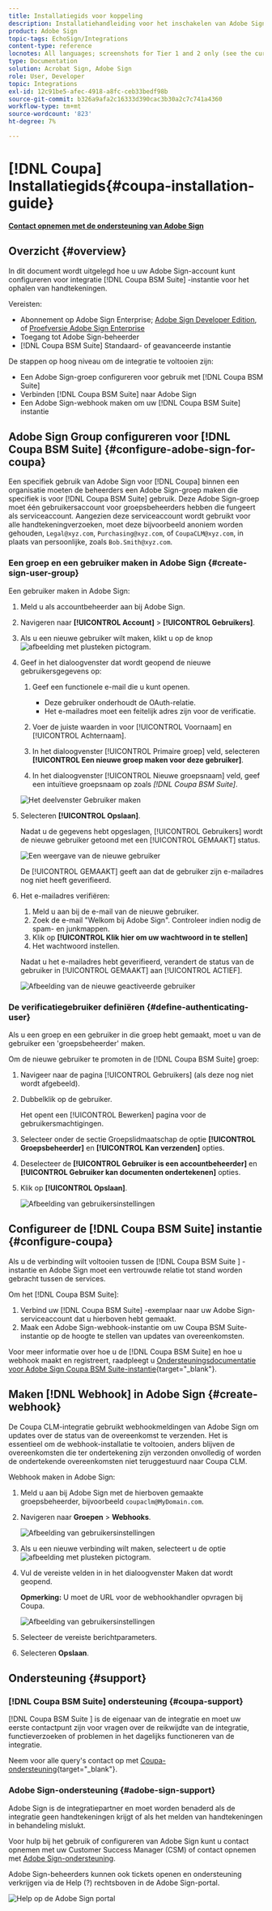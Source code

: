 ```yaml
---
title: Installatiegids voor koppeling
description: Installatiehandleiding voor het inschakelen van Adobe Sign-integratie met Coupa BSM Suite
product: Adobe Sign
topic-tags: EchoSign/Integrations
content-type: reference
locnotes: All languages; screenshots for Tier 1 and 2 only (see the currently published localized page for guidance)
type: Documentation
solution: Acrobat Sign, Adobe Sign
role: User, Developer
topic: Integrations
exl-id: 12c91be5-afec-4918-a8fc-ceb33bedf98b
source-git-commit: b326a9afa2c16333d390cac3b30a2c7c741a4360
workflow-type: tm+mt
source-wordcount: '823'
ht-degree: 7%

---
```


# [!DNL Coupa] Installatiegids{#coupa-installation-guide}

[**Contact opnemen met de ondersteuning van Adobe Sign**](https://adobe.com/go/adobesign-support-center_nl)

## Overzicht {#overview}

In dit document wordt uitgelegd hoe u uw Adobe Sign-account kunt configureren voor integratie [!DNL Coupa BSM Suite] -instantie voor het ophalen van handtekeningen.

Vereisten:

* Abonnement op Adobe Sign Enterprise; [Adobe Sign Developer Edition](https://www.adobe.com/sign/developer-form.html), of [Proefversie Adobe Sign Enterprise](https://www.adobe.com/sign/business.html)
* Toegang tot Adobe Sign-beheerder
* [!DNL Coupa BSM Suite] Standaard- of geavanceerde instantie

De stappen op hoog niveau om de integratie te voltooien zijn:

* Een Adobe Sign-groep configureren voor gebruik met [!DNL Coupa BSM Suite]
* Verbinden [!DNL Coupa BSM Suite] naar Adobe Sign
* Een Adobe Sign-webhook maken om uw [!DNL Coupa BSM Suite] instantie

## Adobe Sign Group configureren voor [!DNL Coupa BSM Suite] {#configure-adobe-sign-for-coupa}

Een specifiek gebruik van Adobe Sign voor [!DNL Coupa] binnen een organisatie moeten de beheerders een Adobe Sign-groep maken die specifiek is voor [!DNL Coupa BSM Suite] gebruik. Deze Adobe Sign-groep moet één gebruikersaccount voor groepsbeheerders hebben die fungeert als serviceaccount. Aangezien deze serviceaccount wordt gebruikt voor alle handtekeningverzoeken, moet deze bijvoorbeeld anoniem worden gehouden, `Legal@xyz.com`, `Purchasing@xyz.com`, of `CoupaCLM@xyz.com`, in plaats van persoonlijke, zoals `Bob.Smith@xyz.com`.

### Een groep en een gebruiker maken in Adobe Sign {#create-sign-user-group}

Een gebruiker maken in Adobe Sign:

1. Meld u als accountbeheerder aan bij Adobe Sign.
1. Navigeren naar **[!UICONTROL Account]** > **[!UICONTROL Gebruikers]**.
1. Als u een nieuwe gebruiker wilt maken, klikt u op de knop ![afbeelding met plusteken](images/icon_plus.png) pictogram.
1. Geef in het dialoogvenster dat wordt geopend de nieuwe gebruikersgegevens op:

   1. Geef een functionele e-mail die u kunt openen.

      * Deze gebruiker onderhoudt de OAuth-relatie.
      * Het e-mailadres moet een feitelijk adres zijn voor de verificatie.
   1. Voer de juiste waarden in voor [!UICONTROL Voornaam] en [!UICONTROL Achternaam].
   1. In het dialoogvenster [!UICONTROL Primaire groep] veld, selecteren **[!UICONTROL Een nieuwe groep maken voor deze gebruiker]**.
   1. In het dialoogvenster [!UICONTROL Nieuwe groepsnaam] veld, geef een intuïtieve groepsnaam op zoals *[!DNL Coupa BSM Suite]*.

   ![Het deelvenster Gebruiker maken](images/create-user.png)

1. Selecteren **[!UICONTROL Opslaan]**.

   Nadat u de gegevens hebt opgeslagen, [!UICONTROL Gebruikers] wordt de nieuwe gebruiker getoond met een [!UICONTROL GEMAAKT] status.

   ![Een weergave van de nieuwe gebruiker](images/post-user-creation.png)

   De [!UICONTROL GEMAAKT] geeft aan dat de gebruiker zijn e-mailadres nog niet heeft geverifieerd.

1. Het e-mailadres verifiëren:
   1. Meld u aan bij de e-mail van de nieuwe gebruiker.
   2. Zoek de e-mail &quot;Welkom bij Adobe Sign&quot;. Controleer indien nodig de spam- en junkmappen.
   3. Klik op **[!UICONTROL Klik hier om uw wachtwoord in te stellen]**
   4. Het wachtwoord instellen.

   Nadat u het e-mailadres hebt geverifieerd, verandert de status van de gebruiker in [!UICONTROL GEMAAKT] aan [!UICONTROL ACTIEF].

   ![Afbeelding van de nieuwe geactiveerde gebruiker](images/active-user.png)

### De verificatiegebruiker definiëren {#define-authenticating-user}

Als u een groep en een gebruiker in die groep hebt gemaakt, moet u van de gebruiker een &#39;groepsbeheerder&#39; maken.

Om de nieuwe gebruiker te promoten in de [!DNL Coupa BSM Suite] groep:

1. Navigeer naar de pagina [!UICONTROL Gebruikers] (als deze nog niet wordt afgebeeld).
2. Dubbelklik op de gebruiker.

   Het opent een [!UICONTROL Bewerken] pagina voor de gebruikersmachtigingen.

3. Selecteer onder de sectie Groepslidmaatschap de optie **[!UICONTROL Groepsbeheerder]** en **[!UICONTROL Kan verzenden]** opties.
4. Deselecteer de **[!UICONTROL Gebruiker is een accountbeheerder]** en **[!UICONTROL Gebruiker kan documenten ondertekenen]** opties.
5. Klik op **[!UICONTROL Opslaan]**.

   ![Afbeelding van gebruikersinstellingen](images/user-settings.png)

## Configureer de [!DNL Coupa BSM Suite] instantie {#configure-coupa}

Als u de verbinding wilt voltooien tussen de [!DNL Coupa BSM Suite ] -instantie en Adobe Sign moet een vertrouwde relatie tot stand worden gebracht tussen de services.

Om het [!DNL Coupa BSM Suite]:

1. Verbind uw [!DNL Coupa BSM Suite] -exemplaar naar uw Adobe Sign-serviceaccount dat u hierboven hebt gemaakt.
1. Maak een Adobe Sign-webhook-instantie om uw Coupa BSM Suite-instantie op de hoogte te stellen van updates van overeenkomsten.

Voor meer informatie over hoe u de [!DNL Coupa BSM Suite] en hoe u webhook maakt en registreert, raadpleegt u [Ondersteuningsdocumentatie voor Adobe Sign Coupa BSM Suite-instantie](https://success.coupa.com/Support/Docs/Power_Apps/CLM_Standard/Signing_and_Approvals/Enable_E-Signatures_Through_Adobe_Sign_and_DocuSign){target=&quot;_blank&quot;}.

## Maken [!DNL Webhook] in Adobe Sign {#create-webhook}

De Coupa CLM-integratie gebruikt webhookmeldingen van Adobe Sign om updates over de status van de overeenkomst te verzenden. Het is essentieel om de webhook-installatie te voltooien, anders blijven de overeenkomsten die ter ondertekening zijn verzonden onvolledig of worden de ondertekende overeenkomsten niet teruggestuurd naar Coupa CLM.

Webhook maken in Adobe Sign:

1. Meld u aan bij Adobe Sign met de hierboven gemaakte groepsbeheerder, bijvoorbeeld `coupaclm@MyDomain.com`.

1. Navigeren naar **Groepen** > **Webhooks**.

   ![Afbeelding van gebruikersinstellingen](images/webhook-login.png)

1. Als u een nieuwe verbinding wilt maken, selecteert u de optie ![afbeelding met plusteken](images/icon_plus.png) pictogram.

1. Vul de vereiste velden in in het dialoogvenster Maken dat wordt geopend.

   **Opmerking:** U moet de URL voor de webhookhandler opvragen bij Coupa.

   ![Afbeelding van gebruikersinstellingen](images/webhook-create.png)

1. Selecteer de vereiste berichtparameters.

1. Selecteren **Opslaan**.

## Ondersteuning {#support}

### [!DNL Coupa BSM Suite] ondersteuning {#coupa-support}

[!DNL Coupa BSM Suite ] is de eigenaar van de integratie en moet uw eerste contactpunt zijn voor vragen over de reikwijdte van de integratie, functieverzoeken of problemen in het dagelijks functioneren van de integratie.

Neem voor alle query&#39;s contact op met [Coupa-ondersteuning](https://success.coupa.com/Support/Welcome_to_Coupa_Support){target=&quot;_blank&quot;}.

### Adobe Sign-ondersteuning {#adobe-sign-support}

Adobe Sign is de integratiepartner en moet worden benaderd als de integratie geen handtekeningen krijgt of als het melden van handtekeningen in behandeling mislukt.

Voor hulp bij het gebruik of configureren van Adobe Sign kunt u contact opnemen met uw Customer Success Manager (CSM) of contact opnemen met [Adobe Sign-ondersteuning](https://adobe.com/go/adobesign-support-center).

Adobe Sign-beheerders kunnen ook tickets openen en ondersteuning verkrijgen via de Help (?) rechtsboven in de Adobe Sign-portal.

![Help op de Adobe Sign portal](images/sign-portal-help.png)
